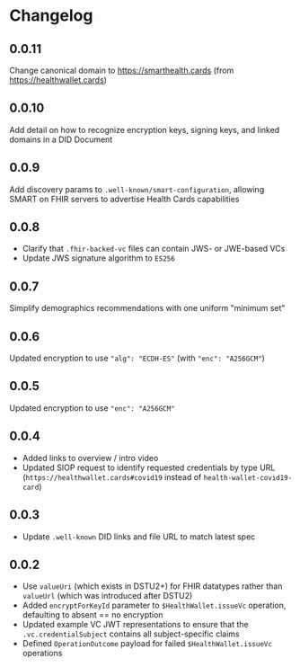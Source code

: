 # Changelog

## 0.0.11

Change canonical domain to https://smarthealth.cards (from https://healthwallet.cards)


## 0.0.10

Add detail on how to recognize encryption keys, signing keys, and linked domains in a DID Document

## 0.0.9

Add discovery params to `.well-known/smart-configuration`, allowing SMART on FHIR servers to advertise Health Cards capabilities


## 0.0.8

* Clarify that `.fhir-backed-vc` files can contain JWS- or JWE-based VCs
* Update JWS signature algorithm to `ES256`

## 0.0.7

Simplify demographics recommendations with one uniform "minimum set"

## 0.0.6

Updated encryption to use `"alg": "ECDH-ES"` (with `"enc": "A256GCM"`)


## 0.0.5

Updated encryption to use `"enc": "A256GCM"`


## 0.0.4

* Added links to overview / intro video
* Updated SIOP request to identify requested credentials by type URL (`https://healthwallet.cards#covid19` instead of `health-wallet-covid19-card`)


## 0.0.3

* Update `.well-known` DID links and file URL to match latest spec

## 0.0.2

* Use `valueUri` (which exists in DSTU2+) for FHIR datatypes rather than `valueUrl` (which was introduced after DSTU2)
* Added `encryptForKeyId` parameter to `$HealthWallet.issueVc` operation, defaulting to absent == no encryption
* Updated example VC JWT representations to ensure that the `.vc.credentialSubject` contains all subject-specific claims
* Defined `OperationOutcome` payload for failed `$HealthWallet.issueVc` operations
